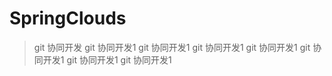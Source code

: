 # SpringClouds
> git 协同开发
> git 协同开发1 
> git 协同开发1 
> git 协同开发1 
> git 协同开发1 
> git 协同开发1 
> git 协同开发1 
> git 协同开发1 